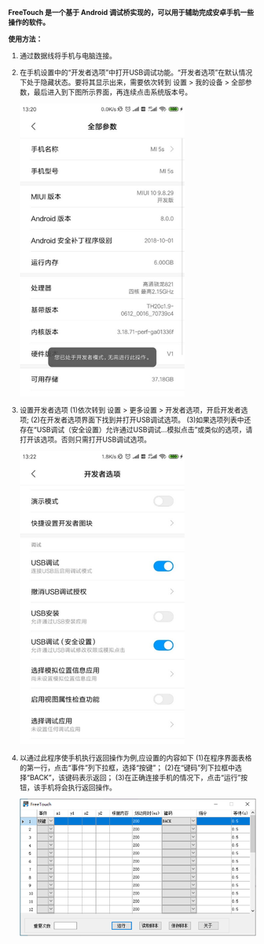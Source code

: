 **FreeTouch 是一个基于 Android 调试桥实现的，可以用于辅助完成安卓手机一些操作的软件。**

**使用方法：**

1. 通过数据线将手机与电脑连接。

2. 在手机设置中的“开发者选项”中打开USB调试功能。“开发者选项”在默认情况下处于隐藏状态。要将其显示出来，需要依次转到 设置 > 我的设备 > 全部参数，最后进入到下图所示界面，再连续点击系统版本号。
   
   <img title="" src="/images/1.jpg" alt="" width="335"/>

3. 设置开发者选项
   (1)依次转到 设置 > 更多设置 > 开发者选项，开启开发者选项;
   (2)在开发者选项界面下找到并打开USB调试选项。
   (3)如果选项列表中还存在“USB调试（安全设置）允许通过USB调试…模拟点击”或类似的选项，请打开该选项。否则只需打开USB调试选项。
   
   <img title="" src="/images/2.jpg" alt="" width="335"/>

4. 以通过此程序使手机执行返回操作为例,应设置的内容如下
   (1)在程序界面表格的第一行，点击“事件”列下拉框，选择“按键”；
   (2)在“键码”列下拉框中选择“BACK”，该键码表示返回；
   (3)在正确连接手机的情况下，点击“运行”按钮，该手机将会执行返回操作。
   
   <img title="" src="./images/3.png" alt=""/>